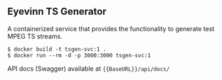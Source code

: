 ## Eyevinn TS Generator

A containerized service that provides the functionality to generate test MPEG TS streams.

```
$ docker build -t tsgen-svc:1 .
$ docker run --rm -d -p 3000:3000 tsgen-svc:1
```

API docs (Swagger) available at `{{BaseURL}}/api/docs/`